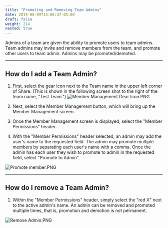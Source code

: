 ```yaml
---
title: "Promoting and Removing Team Admins"
date: 2019-08-09T15:08:37-05:00
draft: false
weight: 214
nested: true
---
```


Admins of a team are given the ability to promote users to team admins. Team admins may invite and remove members from the team, and promote other users to team admin. Admins may be promoted/demoted.

---

## How do I add a Team Admin? 

1. First, select the gear icon next to the Team name in the upper left corner of Share. (This is shown in the following screen shot to the right of the team name, "Test Team.")
![Member Management Gear Icon.PNG](/admin/attachments/95a6d9f4.PNG)
2. Next, select the Member Management button, which will bring up the Member Management screen. 

3. Once the Member Management screen is displayed, select the "Member Permissions" header.

4. With the "Member Permissions" header selected, an admin may add the user's name to the requested field. The admin may promote multiple members by separating each user's name with a comma. Once the admin has each user they wish to promote to admin in the requested field, select "Promote to Admin".

![Promote member.PNG](/admin/attachments/61fe7a9c.PNG)

---

## How do I remove a Team Admin? 

1. Within the "Member Permissions" header, simply select the "red X" next to the active admin's name. An admin can be removed and promoted multiple times, that is, promotion and demotion is not permanent.

![Remove Admin.PNG](/admin/attachments/9a9694a9.PNG)

